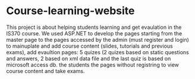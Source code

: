 # Course-learning-website

This project is about helping students learning and get evaulation in the IS370 course.
We used ASP.NET to develop the pages starting from the master page to the pages accessed by the admin (must register and login) to mainuplate and add course content (slides, tutorials and previous exams), add evaultion pages: 5 quizes (2 quizes based on static questions and answers, 2 based on xml data file and the last quiz is based on microsoft access db.
the students the pages without registring to view course content and take exams. 
